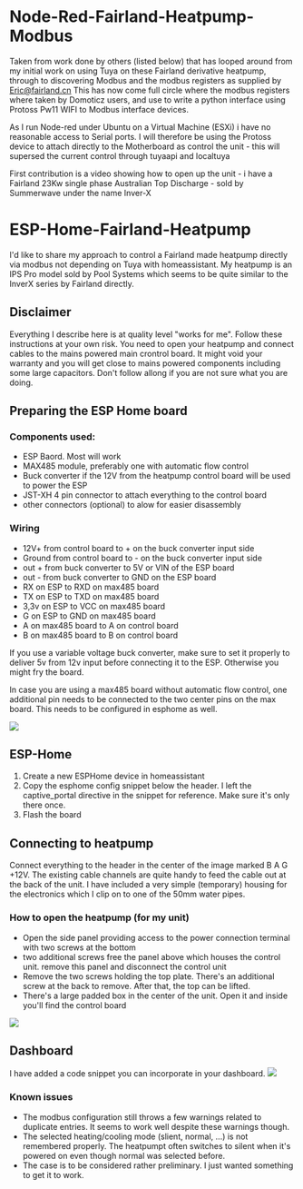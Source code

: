 # Node-Red-Fairland-Heatpump-Modbus

Taken from work done by others (listed below) that has looped around from my initial work on using Tuya on these Fairland derivative heatpump, through to discovering Modbus and the modbus registers as supplied by Eric@fairland.cn
This has now come full circle where the modbus registers where taken by Domoticz users, and use to write a python interface using Protoss Pw11 WIFI to Modbus interface devices.

As I run Node-red under Ubuntu on a Virtual Machine (ESXi) i have no reasonable access to Serial ports. I will therefore be using the Protoss device to attach directly to the Motherboard as control the unit - this will supersed the current control through 
tuyaapi and localtuya 

First contribution is a video showing how to open up the unit - i have a Fairland 23Kw single phase Australian Top Discharge - sold by Summerwave under the name Inver-X




# ESP-Home-Fairland-Heatpump

I'd like to share my approach to control a Fairland made heatpump directly via modbus not depending on Tuya with homeassistant. My heatpump is an IPS Pro model sold by Pool Systems which seems to be quite similar to the InverX series by Fairland directly. 

## Disclaimer

Everything I describe here is at quality level "works for me". Follow these instructions at your own risk. You need to open your heatpump and connect cables to the mains powered main crontrol board. It might void your warranty and you will get close to mains powered components including some large capacitors. Don't follow allong if you are not sure what you are doing. 

## Preparing the ESP Home board
### Components used:
- ESP Baord. Most will work
- MAX485 module, preferably one with automatic flow control
- Buck converter if the 12V from the heatpump control board will be used to power the ESP
- JST-XH 4 pin connector to attach everything to the control board
- other connectors (optional) to alow for easier disassembly

### Wiring
- 12V+ from control board to + on the buck converter input side
- Ground from control board to - on the buck converter input side
- out + from buck converter to 5V or VIN of the ESP board
- out - from buck converter to GND on the ESP board
- RX on ESP to RXD on max485 board
- TX on ESP to TXD on max485 board
- 3,3v on ESP to VCC on max485  board
- G on ESP to GND on max485 board
- A on max485 board to A on control board
- B on max485 board to B on control board

If you use a variable voltage buck converter, make sure to set it properly to deliver 5v from 12v input before connecting it to the ESP. Otherwise you might fry the board. 

In case you are using a max485 board without automatic flow control, one additional pin needs to be connected to the two center pins on the max board. This needs to be configured in esphome as well. 

![](images/2%20esphome%20device.jpg)


## ESP-Home
1. Create a new ESPHome device in homeassistant
2. Copy the esphome config snippet below the header. I left the captive_portal directive in the snippet for reference. Make sure it's only there once.
3. Flash the board

## Connecting to heatpump
Connect everything to the header in the center of the image marked B A G +12V. The existing cable channels are quite handy to feed the cable out at the back of the unit. I have included a very simple (temporary) housing for the electronics which I clip on to one of the 50mm water pipes. 

### How to open the heatpump (for my unit)
- Open the side panel providing access to the power connection terminal with two screws at the bottom
- two additional screws free the panel above which houses the control unit. remove this panel and disconnect the control unit
- Remove the two screws holding the top plate. There's an additional screw at the back to remove. After that, the top can be lifted.
- There's a large padded box in the center of the unit. Open it and inside you'll find the control board

![](images/1%20control%20board.jpg)


## Dashboard
I have added a code snippet you can incorporate in your dashboard. 
![](images/6%20dashboard.png)


### Known issues
- The modbus configuration still throws a few warnings related to duplicate entries. It seems to work well despite these warnings though.
- The selected heating/cooling mode (slient, normal, ...) is not remembered properly. The heatpumpt often switches to silent when it's powered on even though normal was selected before.
- The case is to be considered rather preliminary. I just wanted something to get it to work. 


